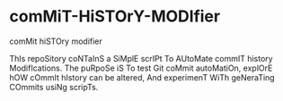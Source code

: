 # comMiT-HiSTOrY-MODIfier
comMit hiSTOry modifier

ThIs repoSitory coNTaInS a SiMplE scrIPt To AUtoMate commIT history ModifIcations. The puRpoSe iS To test Git coMmit autoMatiOn, explOrE hOW cOmmIt hIstory can be altered, And experimenT WiTh geNeraTing COmmits usiNg scripTs.
